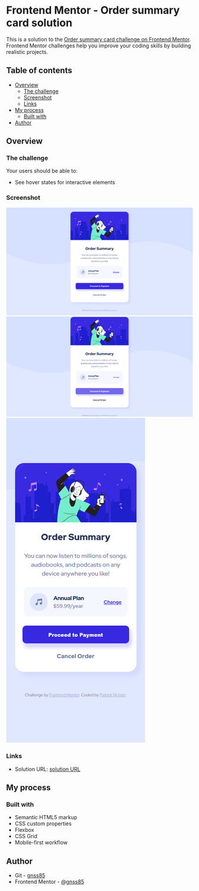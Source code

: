 # Frontend Mentor - Order summary card solution

This is a solution to the [Order summary card challenge on Frontend Mentor](https://www.frontendmentor.io/challenges/order-summary-component-QlPmajDUj). Frontend Mentor challenges help you improve your coding skills by building realistic projects.

## Table of contents

- [Overview](#overview)
  - [The challenge](#the-challenge)
  - [Screenshot](#screenshot)
  - [Links](#links)
- [My process](#my-process)
  - [Built with](#built-with)
- [Author](#author)

## Overview

### The challenge

Your users should be able to:

- See hover states for interactive elements

### Screenshot

![](./src/assets/images/screenshots/desktop.png)
![](./src/assets/images/screenshots/hover-state.png)
![](./src/assets/images/screenshots/mobile.png)

### Links

- Solution URL: [solution URL](https://order-summary-card-pr.netlify.app/)

## My process

### Built with

- Semantic HTML5 markup
- CSS custom properties
- Flexbox
- CSS Grid
- Mobile-first workflow

## Author

- Git - [gnss85](https://github.com/gnss85)
- Frontend Mentor - [@gnss85](https://www.frontendmentor.io/profile/gnss85)
